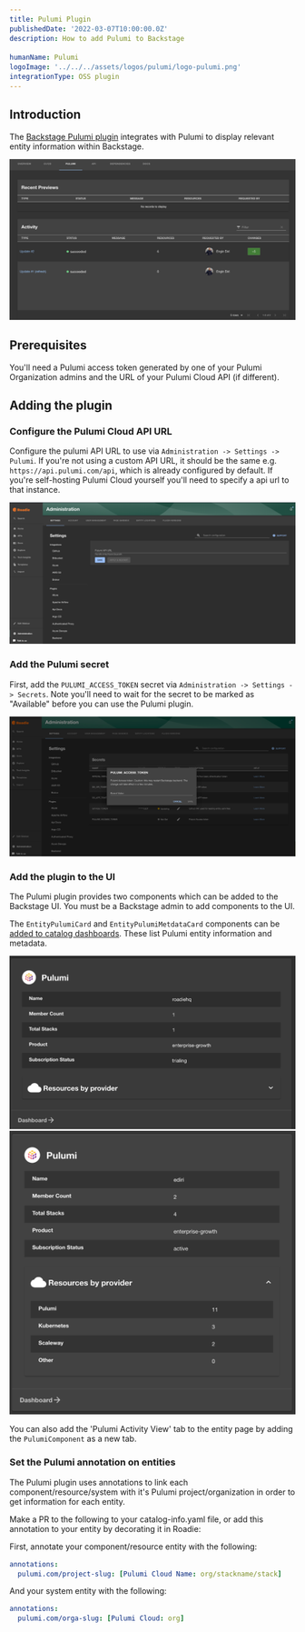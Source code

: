 ```yaml
---
title: Pulumi Plugin
publishedDate: '2022-03-07T10:00:00.0Z'
description: How to add Pulumi to Backstage

humanName: Pulumi
logoImage: '../../../assets/logos/pulumi/logo-pulumi.png'
integrationType: OSS plugin
---
```


## Introduction

The [Backstage Pulumi plugin](https://github.com/pulumi/pulumi-backstage-plugin) integrates with Pulumi to display relevant entity information within Backstage.

![pulumi-overview.png](./pulumi-overview.png)

## Prerequisites

You'll need a Pulumi access token generated by one of your Pulumi Organization admins and the URL of your Pulumi Cloud API (if different).

## Adding the plugin

### Configure the Pulumi Cloud API URL

Configure the pulumi API URL to use via `Administration -> Settings -> Pulumi`. If you're not using a custom API URL, it should be the same e.g. `https://api.pulumi.com/api`, which is already configured by default. If you're self-hosting
Pulumi Cloud yourself you'll need to specify a api url to that instance.

![pulumi-config.png](./pulumi-config.png)

### Add the Pulumi secret

First, add the `PULUMI_ACCESS_TOKEN` secret via `Administration -> Settings -> Secrets`. Note you'll
need to wait for the secret to be marked as "Available" before you can use the Pulumi plugin.

![pulumi-secrets.png](./pulumi-secrets.png)

### Add the plugin to the UI

The Pulumi plugin provides two components which can be added to the Backstage UI. You must be a Backstage admin to
add components to the UI.

The `EntityPulumiCard` and `EntityPulumiMetdataCard` components can be [added to catalog dashboards](/docs/getting-started/updating-the-ui/#updating-dashboards). These
list Pulumi entity information and metadata.

![pulumi-card.png](./pulumi-card.png)
![pulumi-card2.png](./pulumi-card2.png)

You can also add the 'Pulumi Activity View' tab to the entity page by adding the `PulumiComponent` as a new tab.

### Set the Pulumi annotation on entities

The Pulumi plugin uses annotations to link each component/resource/system with it's Pulumi project/organization in order to get information for each entity.

Make a PR to the following to your catalog-info.yaml file, or add this annotation to your entity by decorating it in Roadie:

First, annotate your component/resource entity with the following:

```yaml
annotations:
  pulumi.com/project-slug: [Pulumi Cloud Name: org/stackname/stack]
```

And your system entity with the following:

```yaml
annotations:
  pulumi.com/orga-slug: [Pulumi Cloud: org]
```
